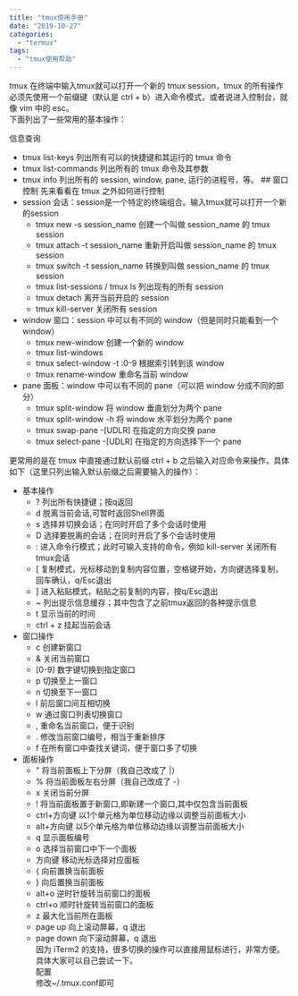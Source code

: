 ```yaml
---
title: "tmux使用手册"
date: "2019-10-27"
categories: 
  - "termux"
tags: 
  - "tmux使用帮助"
---
```


tmux 在终端中输入tmux就可以打开一个新的 tmux session，tmux 的所有操作必须先使用一个前缀键（默认是 ctrl + b）进入命令模式，或者说进入控制台，就像 vim 中的 esc。  
下面列出了一些常用的基本操作：

信息查询

- tmux list-keys 列出所有可以的快捷键和其运行的 tmux 命令
- tmux list-commands 列出所有的 tmux 命令及其参数
- tmux info 列出所有的 session, window, pane, 运行的进程号，等。 ## 窗口控制 先来看看在 tmux 之外如何进行控制
- session 会话：session是一个特定的终端组合。输入tmux就可以打开一个新的session
    - tmux new -s session\_name 创建一个叫做 session\_name 的 tmux session
    - tmux attach -t session\_name 重新开启叫做 session\_name 的 tmux session
    - tmux switch -t session\_name 转换到叫做 session\_name 的 tmux session
    - tmux list-sessions / tmux ls 列出现有的所有 session
    - tmux detach 离开当前开启的 session
    - tmux kill-server 关闭所有 session
- window 窗口：session 中可以有不同的 window（但是同时只能看到一个 window）
    - tmux new-window 创建一个新的 window
    - tmux list-windows
    - tmux select-window -t :0-9 根据索引转到该 window
    - tmux rename-window 重命名当前 window
- pane 面板：window 中可以有不同的 pane（可以把 window 分成不同的部分）
    - tmux split-window 将 window 垂直划分为两个 pane
    - tmux split-window -h 将 window 水平划分为两个 pane
    - tmux swap-pane -\[UDLR\] 在指定的方向交换 pane
    - tmux select-pane -\[UDLR\] 在指定的方向选择下一个 pane

更常用的是在 tmux 中直接通过默认前缀 ctrl + b 之后输入对应命令来操作，具体如下（这里只列出输入默认前缀之后需要输入的操作）：

- 基本操作
    - ? 列出所有快捷键；按q返回
    - d 脱离当前会话,可暂时返回Shell界面
    - s 选择并切换会话；在同时开启了多个会话时使用
    - D 选择要脱离的会话；在同时开启了多个会话时使用
    - : 进入命令行模式；此时可输入支持的命令，例如 kill-server 关闭所有tmux会话
    - \[ 复制模式，光标移动到复制内容位置，空格键开始，方向键选择复制，回车确认，q/Esc退出
    - \] 进入粘贴模式，粘贴之前复制的内容，按q/Esc退出
    - ~ 列出提示信息缓存；其中包含了之前tmux返回的各种提示信息
    - t 显示当前的时间
    - ctrl + z 挂起当前会话
- 窗口操作
    - c 创建新窗口
    - & 关闭当前窗口
    - \[0-9\] 数字键切换到指定窗口
    - p 切换至上一窗口
    - n 切换至下一窗口
    - l 前后窗口间互相切换
    - w 通过窗口列表切换窗口
    - , 重命名当前窗口，便于识别
    - . 修改当前窗口编号，相当于重新排序
    - f 在所有窗口中查找关键词，便于窗口多了切换
- 面板操作
    - " 将当前面板上下分屏（我自己改成了 |）
    - % 将当前面板左右分屏（我自己改成了 -）
    - x 关闭当前分屏
    - ! 将当前面板置于新窗口,即新建一个窗口,其中仅包含当前面板
    - ctrl+方向键 以1个单元格为单位移动边缘以调整当前面板大小
    - alt+方向键 以5个单元格为单位移动边缘以调整当前面板大小
    - q 显示面板编号
    - o 选择当前窗口中下一个面板
    - 方向键 移动光标选择对应面板
    - { 向前置换当前面板
    - } 向后置换当前面板
    - alt+o 逆时针旋转当前窗口的面板
    - ctrl+o 顺时针旋转当前窗口的面板
    - z 最大化当前所在面板
    - page up 向上滚动屏幕，q 退出
    - page down 向下滚动屏幕，q 退出  
        因为 iTerm2 的支持，很多切换的操作可以直接用鼠标进行，非常方便。具体大家可以自己尝试一下。  
        配置  
        修改~/.tmux.conf即可
